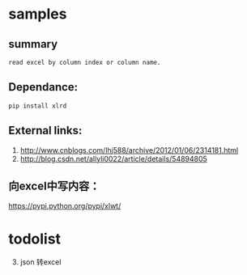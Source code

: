 # samples

## summary
    read excel by column index or column name.

## Dependance:
    pip install xlrd
## External links:
1. http://www.cnblogs.com/lhj588/archive/2012/01/06/2314181.html
2. http://blog.csdn.net/allyli0022/article/details/54894805

## 向excel中写内容：
https://pypi.python.org/pypi/xlwt/

# todolist
3. json 转excel

